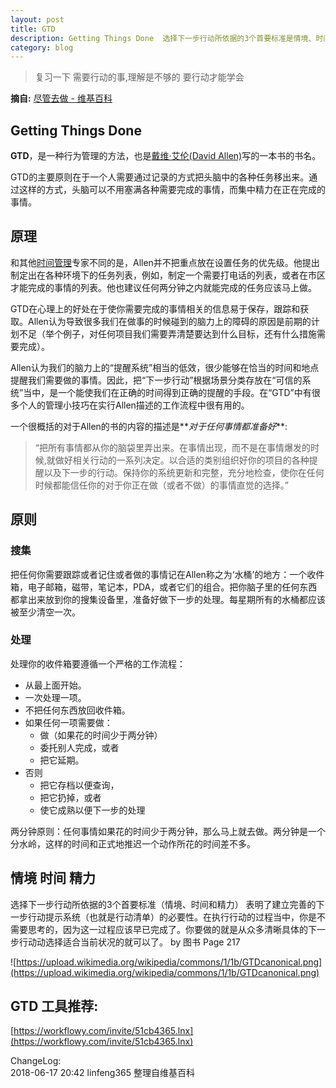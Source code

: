 ```yaml
---
layout: post
title: GTD 
description: Getting Things Done  选择下一步行动所依据的3个首要标准是情境、时间和精力
category: blog
---
```



>复习一下
>需要行动的事,理解是不够的
>要行动才能学会
>

**摘自:** [尽管去做 - 维基百科](https://zh.wikipedia.org/wiki/%E5%B0%BD%E7%AE%A1%E5%8E%BB%E5%81%9A)


## **Getting Things Done** 
**GTD**，是一种行为管理的方法，也是[戴维·艾伦(David Allen)](https://en.wikipedia.org/wiki/David_Allen_(author))写的一本书的书名。



GTD的主要原则在于一个人需要通过记录的方式把头脑中的各种任务移出来。通过这样的方式，头脑可以不用塞满各种需要完成的事情，而集中精力在正在完成的事情。


## 原理

和其他[时间管理](https://zh.wikipedia.org/wiki/时间管理)专家不同的是，Allen并不把重点放在设置任务的优先级。他提出制定出在各种环境下的任务列表，例如，制定一个需要打电话的列表，或者在市区才能完成的事情的列表。他也建议任何两分钟之内就能完成的任务应该马上做。

GTD在心理上的好处在于使你需要完成的事情相关的信息易于保存，跟踪和获取。Allen认为导致很多我们在做事的时候碰到的脑力上的障碍的原因是前期的计划不足（举个例子，对任何项目我们需要弄清楚要达到什么目标，还有什么措施需要完成）。

Allen认为我们的脑力上的“提醒系统”相当的低效，很少能够在恰当的时间和地点提醒我们需要做的事情。因此，把“下一步行动”根据场景分类存放在“可信的系统”当中，是一个能使我们在正确的时间得到正确的提醒的手段。在“GTD”中有很多个人的管理小技巧在实行Allen描述的工作流程中很有用的。

一个很概括的对于Allen的书的内容的描述是**_对于任何事情都准备好_**:

>“把所有事情都从你的脑袋里弄出来。在事情出现，而不是在事情爆发的时候,就做好相关行动的一系列决定。以合适的类别组织好你的项目的各种提醒以及下一步的行动。保持你的系统更新和完整，充分地检查，使你在任何时候都能信任你的对于你正在做（或者不做）的事情直觉的选择。”

## 原则

### 搜集
把任何你需要跟踪或者记住或者做的事情记在Allen称之为‘水桶’的地方：一个收件箱，电子邮箱，磁带，笔记本，PDA，或者它们的组合。把你脑子里的任何东西都拿出来放到你的搜集设备里，准备好做下一步的处理。每星期所有的水桶都应该被至少清空一次。

### 处理

处理你的收件箱要遵循一个严格的工作流程：

  * 从最上面开始。
  * 一次处理一项。
  * 不把任何东西放回收件箱。
  * 如果任何一项需要做：
      * 做（如果花的时间少于两分钟）
      * 委托别人完成，或者
      * 把它延期。
  * 否则
      * 把它存档以便查询，
      * 把它扔掉，或者
      * 使它成熟以便下一步的处理

两分钟原则：任何事情如果花的时间少于两分钟，那么马上就去做。两分钟是一个分水岭，这样的时间和正式地推迟一个动作所花的时间差不多。

## 情境  时间  精力 

选择下一步行动所依据的3个首要标准（情境、时间和精力） 表明了建立完善的下一步行动提示系统（也就是行动清单）的必要性。在执行行动的过程当中，你是不需要思考的，因为这一过程应该早已完成了。你要做的就是从众多清晰具体的下一步行动动选择适合当前状况的就可以了。   by 图书  Page 217

![https://upload.wikimedia.org/wikipedia/commons/1/1b/GTDcanonical.png](https://upload.wikimedia.org/wikipedia/commons/1/1b/GTDcanonical.png)

## GTD 工具推荐:
[https://workflowy.com/invite/51cb4365.lnx](https://workflowy.com/invite/51cb4365.lnx)

ChangeLog:  
2018-06-17 20:42 linfeng365 整理自维基百科